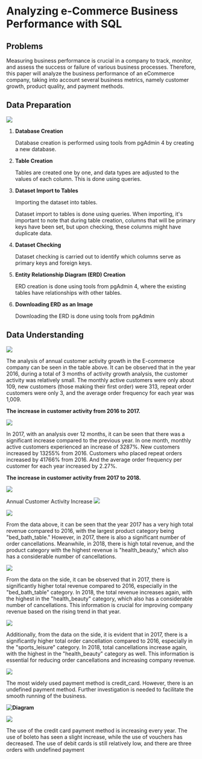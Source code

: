 # Analyzing e-Commerce Business Performance with SQL

## Problems
Measuring business performance is crucial in a company to track, monitor, and assess the success or failure of various business processes. Therefore, this paper will analyze the business performance of an eCommerce company, taking into account several business metrics, namely customer growth, product quality, and payment methods.


## Data Preparation
**![](https://lh7-us.googleusercontent.com/IA02IGt5qhRCYTZ0fIs5X3dZQlbS4YBdw5puNbwJ3TO9MD-YzdSL0nMnz0ywCMC_mmkvar5sZ2FMsGfXkgx5uD-7Xbruwgi0Vb_mOLDQ0G_JSFy6fPY51w3SRQEZXUZR-UZ1hF0m4RORmhpb6p1ThUeLcA=s2048)**
1. **Database Creation**

   Database creation is performed using tools from pgAdmin 4 by creating a new database.

2. **Table Creation**

   Tables are created one by one, and data types are adjusted to the values of each column. This is done using queries.

3. **Dataset Import to Tables**

   Importing the dataset into tables.

   Dataset import to tables is done using queries. When importing, it's important to note that during table creation, columns that will be primary keys have been set, but upon checking, these columns might have duplicate data.

4. **Dataset Checking**

   Dataset checking is carried out to identify which columns serve as primary keys and foreign keys.

5. **Entity Relationship Diagram (ERD) Creation**

   ERD creation is done using tools from pgAdmin 4, where the existing tables have relationships with other tables.

6. **Downloading ERD as an Image**

   Downloading the ERD is done using tools from pgAdmin 

## Data Understanding

**![](https://lh7-us.googleusercontent.com/9uiGTsIxVKIZCLZ1Oms_mjeYBAAXilfnZe5WGbhVKPeeSPjsVUBoSbGN7uz9W9mv6cju1rmT5dkhq3Q_s2m-RTgWmfGn7ESy3E29V1sWREO2OKNspEVBYrV2dDkabNlZsv-Sl4xAbKCK_mhXoLfZvGSSpg=s2048)**

The analysis of annual customer activity growth in the E-commerce company can be seen in the table above. It can be observed that in the year 2016, during a total of 3 months of activity growth analysis, the customer activity was relatively small. The monthly active customers were only about 109, new customers (those making their first order) were 313, repeat order customers were only 3, and the average order frequency for each year was 1,009.

**The increase in customer activity from 2016 to 2017.**

**![](https://lh7-us.googleusercontent.com/Szv5bV0MNEF1-kp4tWpaNFlggYv8nscQxmrOJTJrp26A25P7hfBAoxTQoj1o03A5q1YtBInS0JWLVDg-dgXuCQxwyP6w9I9a7yhC8DiSzwx8gSw1PTyyew7kF3jFGpBHVnpLgdf9x8DuY83X2O4zbvB0QA=s2048)**

In 2017, with an analysis over 12 months, it can be seen that there was a significant increase compared to the previous year. In one month, monthly active customers experienced an increase of 3287%. New customers increased by 13255% from 2016. Customers who placed repeat orders increased by 41766% from 2016. And the average order frequency per customer for each year increased by 2.27%.

**The increase in customer activity from 2017 to 2018.**

**![](https://lh7-us.googleusercontent.com/Tqi_I4_uiUXas8Qksh4NUkBfOycsk_MhwvQBsGZmyGN49wZoTzvaQ01MQRQjkRAE71a0qSsFeLL6Sdr8EL9Cq762q9QyguV1qshNGjIiuegv8xgdgZz_ZKY1lY3dfgUXK8s1AQwohJeHOl2-pTdbmdpLNw=s2048)**

Annual Customer Activity Increase
**![](https://lh7-us.googleusercontent.com/gTyOryJe-yW7_w7yvKGE5Yy5YWO4Z3nbzYlGNkQKZo0j8cQN9zoL4f-b8VHqNIYMho-KpzQJj7qEcfYgYi3Vd2FV5BlE4n9VL2a7c74VYDR5uCp95-LiFXCMC3MYElwl56E5wdo8UxaItEgCULIOx8tYMw=s2048)**

**![](https://lh7-us.googleusercontent.com/wMNDCjEJqyyN7GSwVt7vL1x6fOdsHLAc9uzC9KVk_YW9cqTF1HaRDPTbG4-uLldes9OdB56Tx-4YGt_YqOEQIyNPYco5gqOilXAsUeehNY6lxEtylrIGr2NXfGmem_xLgez6juDAFlySD3zWAXSOURqAMg=s2048)**

From the data above, it can be seen that the year 2017 has a very high total revenue compared to 2016, with the largest product category being "bed_bath_table." However, in 2017, there is also a significant number of order cancellations. Meanwhile, in 2018, there is high total revenue, and the product category with the highest revenue is "health_beauty," which also has a considerable number of cancellations.

**![](https://lh7-us.googleusercontent.com/3tz4fKeuX6Vi1avINUaXRcS7mF-2iDMffikJlI0ZvyywiNmSx9_MK4-4Pf6U2ttB-7Osg0NkTIS1-KYj7Zz27d9S96Wtgfg2xe1zUwx70lQkq2k7jkBbX5EvpIMYWHQ3bof2VRr8zuTvIik8OTKq69H4kA=s2048)**

From the data on the side, it can be observed that in 2017, there is significantly higher total revenue compared to 2016, especially in the "bed_bath_table" category. In 2018, the total revenue increases again, with the highest in the "health_beauty" category, which also has a considerable number of cancellations. This information is crucial for improving company revenue based on the rising trend in that year.

**![](https://lh7-us.googleusercontent.com/ptQ5rz63nGinnF0rk_0zoQgo-jS3I3Xb0auKSydjQxlz8xAm_EDx3ECPZ7q829eOlnXes0S-nmKJM54A6u9bpVHskeauteN-ZU-8ZaVXdYpZqDB2qHT_N7QYgW2IBnKQTxPYQOndu5naYHS49Qq44fhHSw=s2048)**

Additionally, from the data on the side, it is evident that in 2017, there is a significantly higher total order cancellation compared to 2016, especially in the "sports_leisure" category. In 2018, total cancellations increase again, with the highest in the "health_beauty" category as well. This information is essential for reducing order cancellations and increasing company revenue.

**![](https://lh7-us.googleusercontent.com/COCoyP4f9jv4E4OcxQooGq-ladZxxtGHCoANUdcJBckAPvvkEFs9P2c1yGWsEOFnOjPyAl_er7lj6M8r70QV37nhFOt6e2pGu3pLzaRwTQ2E2LLQkNdSA2emTJXOiQZJ_X-z_q9YDYZg1nFBV0Y7K5UJ5A=s2048)**

The most widely used payment method is credit_card. However, there is an undefined payment method. Further investigation is needed to facilitate the smooth running of the business.

**![](https://lh7-us.googleusercontent.com/PONNwCZzsXI2kfCsujQTVVsd-esvuf5AGKlugK3ClR_Zo3SLA_50Co2yRrolk_vqrlhzN8WuJPtVv6qd3FFFQPqnzs1b-IUMr4XIpKDWU0Dtqjm1XtvE6b-oElktyEpw8I4bt1H_rSx9jxBeZDC6qKltKw=s2048 "Diagram")**

**![](https://lh7-us.googleusercontent.com/s4N4wwy1LmA7Ry3TIeyJr5AReGbjhT4nwKz-Z1QrrTOf3N9FGKo2nSA-vBb2NknLkxs9mpmsoGrR8KcOQFHhz9RDcMSOiJrmzKh2jeBReJuIDghGI5CJBe30nQ2xs3KE6ft8m_KvEp0ezn0HyfGpaaBZlw=s2048)**
  
The use of the credit card payment method is increasing every year. The use of boleto has seen a slight increase, while the use of vouchers has decreased. The use of debit cards is still relatively low, and there are three orders with undefined payment
